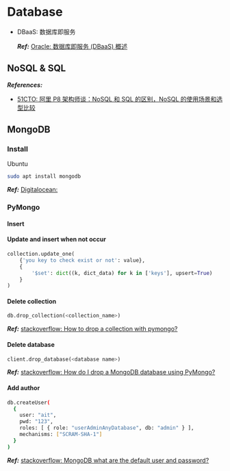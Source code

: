 # Database

- DBaaS: 数据库即服务

  **_Ref:_** [Oracle: 数据库即服务 (DBaaS) 概述](https://www.oracle.com/technetwork/cn/community/developer-day/2-dbaas-outline-1864781-zhs.pdf)

## NoSQL & SQL

**_References:_**

- [51CTO: 阿里 P8 架构师谈：NoSQL 和 SQL 的区别，NoSQL 的使用场景和选型比较](http://database.51cto.com/art/201808/582267.htm)

## MongoDB

### Install

Ubuntu

```bash
sudo apt install mongodb
```

**_Ref:_** [Digitalocean: ](https://www.digitalocean.com/community/tutorials/how-to-install-mongodb-on-ubuntu-18-04)

### PyMongo

#### Insert

#### Update and insert when not occur

```python
collection.update_one(
    {'you key to check exist or not': value},
    {
        '$set': dict((k, dict_data) for k in ['keys'], upsert=True)
    }
)
```

#### Delete collection

```py
db.drop_collection(<collection_name>)
```

**_Ref:_** [stackoverflow: How to drop a collection with pymongo?](https://stackoverflow.com/questions/48923682/how-to-drop-a-collection-with-pymongo)

#### Delete database

```python
client.drop_database(<database name>)
```

**_Ref:_** [stackoverflow: How do I drop a MongoDB database using PyMongo?](https://stackoverflow.com/questions/35463526/how-do-i-drop-a-mongodb-database-using-pymongo)

#### Add author

```bash
db.createUser(
  {
    user: "ait",
    pwd: "123",
    roles: [ { role: "userAdminAnyDatabase", db: "admin" } ],
    mechanisms: ["SCRAM-SHA-1"]
  }
)
```

**_Ref:_** [stackoverflow: MongoDB what are the default user and password?](https://stackoverflow.com/questions/38921414/mongodb-what-are-the-default-user-and-password/46873089)

